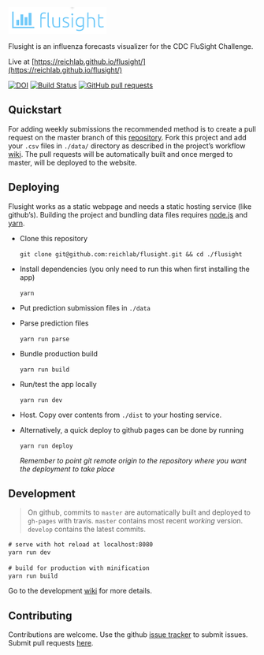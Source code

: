 ![icon](./icon.png)

Flusight is an influenza forecasts visualizer for the CDC FluSight Challenge.

Live at [https://reichlab.github.io/flusight/](https://reichlab.github.io/flusight/)

[![DOI](https://zenodo.org/badge/69420249.svg)](https://zenodo.org/badge/latestdoi/69420249)
[![Build Status](https://travis-ci.org/reichlab/flusight.svg?branch=master)](https://travis-ci.org/reichlab/flusight)
[![GitHub pull requests](https://img.shields.io/github/issues-pr/reichlab/flusight.svg)](https://github.com/reichlab/flusight/pulls)

## Quickstart

For adding weekly submissions the recommended method is to create a pull request
on the master branch of this [repository](https://github.com/reichlab/flusight).
Fork this project and add your `.csv` files in `./data/` directory as described
in the project’s
workflow [wiki](https://github.com/reichlab/flusight/wiki/Workflow). The pull
requests will be automatically built and once merged to master, will be deployed
to the website.

## Deploying

Flusight works as a static webpage and needs a static hosting service (like
github’s). Building the project and bundling data files
requires [node.js](https://nodejs.org/en/download/)
and [yarn](https://yarnpkg.com/en/docs/install).

+ Clone this repository

  `git clone git@github.com:reichlab/flusight.git && cd ./flusight`

+ Install dependencies (you only need to run this when first installing the app)

  `yarn`
  
+ Put prediction submission files in `./data`

+ Parse prediction files

  `yarn run parse`
  
+ Bundle production build

  `yarn run build`

+ Run/test the app locally

  `yarn run dev`

+ Host. Copy over contents from `./dist` to your hosting service.

+ Alternatively, a quick deploy to github pages can be done by running
  
  `yarn run deploy`
  
  *Remember to point git remote origin to the repository where you want the
  deployment to take place*

## Development

> On github, commits to `master` are automatically built and deployed to
> `gh-pages` with travis. `master` contains most recent *working* version.
> `develop` contains the latest commits.

``` shell
# serve with hot reload at localhost:8080
yarn run dev

# build for production with minification
yarn run build
```

Go to the
development [wiki](https://github.com/reichlab/flusight/wiki/Development) for
more details.

## Contributing
Contributions are welcome. Use
the github [issue tracker](https://github.com/reichlab/flusight/issues) to
submit issues. Submit pull
requests [here](https://github.com/reichlab/flusight/pulls).
